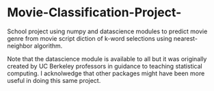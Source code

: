 # Movie-Classification-Project-
School project using numpy and datascience modules to predict movie genre from movie script diction of k-word selections using nearest-neighbor algorithm. 

Note that the datascience module is available to all but it was originally created by UC Berkeley professors in guidance to teaching statistical computing. I acknolwedge 
that other packages might have been more useful in doing this same project. 
